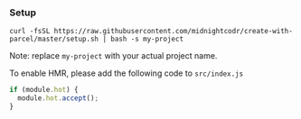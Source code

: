 ### Setup ###
```
curl -fsSL https://raw.githubusercontent.com/midnightcodr/create-with-parcel/master/setup.sh | bash -s my-project
```

Note: replace `my-project` with your actual project name.

To enable HMR, please add the following code to `src/index.js`

```javascript
if (module.hot) {
  module.hot.accept();
}
```